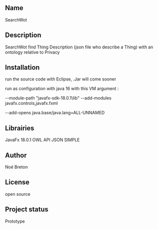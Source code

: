 ## Name
SearchWot

## Description
SearchWot find Thing Description (json file who describe a Thing) with an ontology relative to Privacy
## Installation
run the source code with Eclipse, .Jar will come sooner

run as configuration with java 16 with this VM argument : 

--module-path  "javafx-sdk-18.0.1\lib" --add-modules javafx.controls,javafx.fxml

--add-opens java.base/java.lang=ALL-UNNAMED

## Librairies
JavaFx 18.0.1
OWL API 
JSON SIMPLE

## Author
Noé Breton 

## License
open source

## Project status
Prototype
